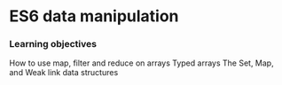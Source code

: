 # ES6 data manipulation
### Learning objectives

How to use map, filter and reduce on arrays
Typed arrays
The Set, Map, and Weak link data structures
